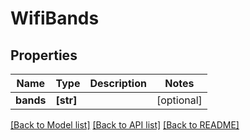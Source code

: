 # WifiBands


## Properties
Name | Type | Description | Notes
------------ | ------------- | ------------- | -------------
**bands** | **[str]** |  | [optional] 

[[Back to Model list]](../README.md#documentation-for-models) [[Back to API list]](../README.md#documentation-for-api-endpoints) [[Back to README]](../README.md)



